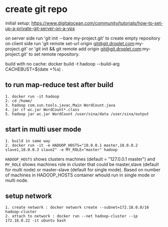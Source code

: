 # create git repo
initial setup:
https://www.digitalocean.com/community/tutorials/how-to-set-up-a-private-git-server-on-a-vps

on server side run 'git init --bare my-project.git' to create empty repository
on client side run 'git remote set-url origin git@git.droplet.com:my-project.git' or 'git init && git remote add origin git@git.droplet.com:my-project.git' to set remote repository.

build with no cache:
docker build -t hadoop --build-arg CACHEBUST=$(date +%s) .

## to run map-reduce test after build
    1. docker run -it hadoop
    2. cd /home/
    3. hadoop com.sun.tools.javac.Main WordCount.java
    4. jar cf wc.jar WordCount*.class
    5. hadoop jar wc.jar WordCount /user/sina/data /user/sina/output 

## start in multi user mode
    1. build in same way
    2. docker run -it -e HADOOP_HOSTS="10.0.0.1 master,10.0.0.2 slave1,10.0.0.3 slave2" -e MY_ROLE="master" hadoop
`HADOOP_HOSTS` shows clusters machines (default = "127.0.0.1 master") and `MY_ROLE` shows machines role in cluster that could be master,slave (default for multi node) or master-slave (default for single mode). Based on number of machines in HADOOP_HOSTS container whould run in single mode or multi node.

## setup network
    1. create network : docker network create --subnet=172.18.0.0/16 hadoop-cluster
    2. attach to network : docker run --net hadoop-cluster --ip 172.18.0.22 -it ubuntu bash
